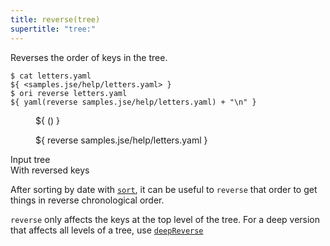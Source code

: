 ```yaml
---
title: reverse(tree)
supertitle: "tree:"
---
```


Reverses the order of keys in the tree.

```console
$ cat letters.yaml
${ <samples.jse/help/letters.yaml> }
$ ori reverse letters.yaml
${ yaml(reverse samples.jse/help/letters.yaml) + "\n" }
```

<div class="sideBySide">
  <figure>
    ${ <svg.js>(<samples.jse/help/letters.yaml>) }
  </figure>
  <figure>
    ${ <svg.js> reverse samples.jse/help/letters.yaml }
  </figure>
  <figcaption>Input tree</figcaption>
  <figcaption>With reversed keys</figcaption>
</div>

After sorting by date with [`sort`](sort.html), it can be useful to `reverse` that order to get things in reverse chronological order.

`reverse` only affects the keys at the top level of the tree. For a deep version that affects all levels of a tree, use [`deepReverse`](deepReverse.html)
